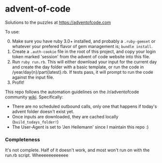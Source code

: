 # advent-of-code
Solutions to the puzzles at https://adventofcode.com

To use:

0. Make sure you have ruby 3.0+ installed, and probably a `.ruby-gemset` or whatever your prefered flavor of gem management is; `bundle install`.
1. Create a `.auth-cookie` file in the root of this project, and copy your login token marked 'session' from the advent of code website into this file.
2. Run `ruby run.rb`. This will either download your input for the current day and create the day folder with a basic template, or run the code in /year/day{n}/part{latest}.rb. If tests pass, it will prompt to run the code against the input file.
3. Profit!

This repo follows the automation guidelines on the /r/adventofcode community [wiki](https://www.reddit.com/r/adventofcode/wiki/faqs/automation). Specifically:

- There are no scheduled outbound calls, only one that happens if today's advent folder doesn't exist yet.
- Once inputs are downloaded, they are cached locally (`build_todays_folder!`)
- The User-Agent is set to 'Jen Heilemann' since I maintain this repo :)

### Completeness

It's not complete. Half of it doesn't work, and most won't run on with the run.rb script. Wheeeeeeeeeeee
